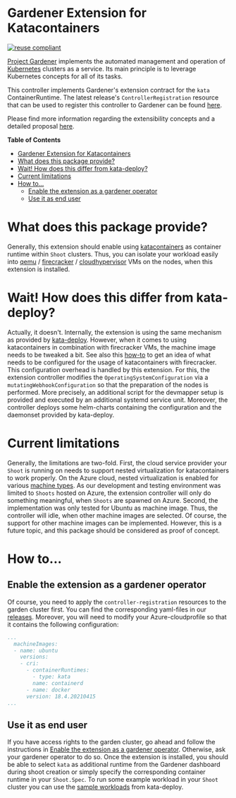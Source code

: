 # Gardener Extension for Katacontainers

[![reuse compliant](https://reuse.software/badge/reuse-compliant.svg)](https://reuse.software/)

[Project Gardener](https://github.com/gardener/gardener) implements the automated management and operation of [Kubernetes](https://kubernetes.io/) clusters as a service.
Its main principle is to leverage Kubernetes concepts for all of its tasks.

This controller implements Gardener's extension contract for the `kata` ContainerRuntime.
The latest release's `ControllerRegistration` resource that can be used to register this controller to Gardener can be found [here](https://github.com/23technologies/gardener-extension-runtime-kata/releases/latest/download/controller-registration.yaml).

Please find more information regarding the extensibility concepts and a detailed proposal [here](https://github.com/gardener/gardener/blob/master/docs/proposals/01-extensibility.md).


<!-- markdown-toc start - Don't edit this section. Run M-x markdown-toc-refresh-toc -->
**Table of Contents**

- [Gardener Extension for Katacontainers](#gardener-extension-for-katacontainers)
- [What does this package provide?](#what-does-this-package-provide)
- [Wait! How does this differ from kata-deploy?](#wait-how-does-this-differ-from-kata-deploy)
- [Current limitations](#current-limitations)
- [How to...](#how-to)
	- [Enable the extension as a gardener operator](#enable-the-extension-as-a-gardener-operator)
	- [Use it as end user](#use-it-as-end-user)

<!-- markdown-toc end -->

# What does this package provide?
Generally, this extension should enable using [katacontainers](https://katacontainers.io/) as container runtime within `Shoot` clusters.
Thus, you can isolate your workload easily into [qemu](https://www.qemu.org/) / [firecracker](https://firecracker-microvm.github.io/) / [cloudhypervisor](https://www.cloudhypervisor.org/) VMs on the nodes, when this extension is installed.

# Wait! How does this differ from kata-deploy?
Actually, it doesn't.
Internally, the extension is using the same mechanism as provided by [kata-deploy](https://github.com/kata-containers/kata-containers/tree/main/tools/packaging/kata-deploy).
However, when it comes to using katacontainers in combination with firecracker VMs, the machine image needs to be tweaked a bit.
See also this [how-to](https://github.com/kata-containers/kata-containers/blob/main/docs/how-to/how-to-use-kata-containers-with-firecracker.md) to get an idea of what needs to be configured for the usage of katacontainers with firecracker.
This configuration overhead is handled by this extension.
For this, the extension controller modifies the `OperatingSystemConfiguration` via a `mutatingWebhookConfiguration` so that the preparation of the nodes is performed.
More precisely, an additional script for the devmapper setup is provided and executed by an additional systemd service unit.
Moreover, the controller deploys some helm-charts containing the configuration and the daemonset provided by kata-deploy.

# Current limitations
Generally, the limitations are two-fold.
First, the cloud service provider your `Shoot` is running on needs to support nested virtualization for katacontainers to work properly.
On the Azure cloud, nested virtualization is enabled for various [machine types](https://docs.microsoft.com/en-us/azure/virtual-machines/acu).
As our development and testing environment was limited to `Shoots` hosted on Azure, the extension controller will only do something meaningful, when `Shoots` are spawned on Azure.
Second, the implementation was only tested for Ubuntu as machine image.
Thus, the controller will idle, when other machine images are selected.
Of course, the support for other machine images can be implemented.
However, this is a future topic, and this package should be considered as proof of concept.

# How to...

## Enable the extension as a gardener operator
Of course, you need to apply the `controller-registration` resources to the garden cluster first.
You can find the corresponding yaml-files in our [releases](https://github.com/23technologies/gardener-extension-runtime-kata/releases).
Moreover, you will need to modify your Azure-cloudprofile so that it contains the following configuration:
``` yaml
...
  machineImages:
  - name: ubuntu
    versions:
    - cri:
      - containerRuntimes:
        - type: kata
        name: containerd
      - name: docker
      version: 18.4.20210415
...
```

## Use it as end user
If you have access rights to the garden cluster, go ahead and follow the instructions in [Enable the extension as a gardener operator](#enable-the-extension-as-a-gardener-operator).
Otherwise, ask your gardener operator to do so.
Once the extension is installed, you should be able to select `kata` as additional runtime from the Gardener dashboard during shoot creation or simply specify the corresponding container runtime in your `Shoot.Spec`.
To run some example workload in your `Shoot` cluster you can use the  [sample workloads](https://github.com/kata-containers/kata-containers/blob/main/tools/packaging/kata-deploy/README.md#run-a-sample-workload) from kata-deploy.
